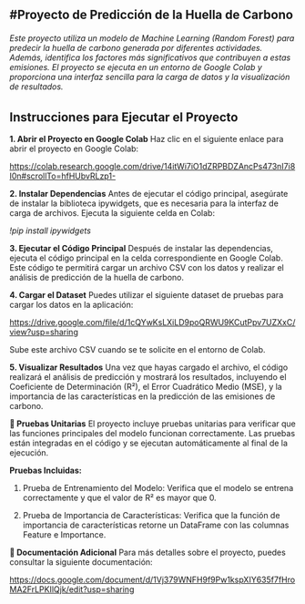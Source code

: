 ## #Proyecto de Predicción de la Huella de Carbono

###### Este proyecto utiliza un modelo de Machine Learning (Random Forest) para predecir la huella de carbono generada por diferentes actividades. Además, identifica los factores más significativos que contribuyen a estas emisiones. El proyecto se ejecuta en un entorno de Google Colab y proporciona una interfaz sencilla para la carga de datos y la visualización de resultados.

## Instrucciones para Ejecutar el Proyecto
**1. Abrir el Proyecto en Google Colab**
Haz clic en el siguiente enlace para abrir el proyecto en Google Colab:

https://colab.research.google.com/drive/14itWi7iO1dZRPBDZAncPs473nI7i8I0n#scrollTo=hfHUbvRLzp1-

**2. Instalar Dependencias**
Antes de ejecutar el código principal, asegúrate de instalar la biblioteca ipywidgets, que es necesaria para la interfaz de carga de archivos. Ejecuta la siguiente celda en Colab:

*!pip install ipywidgets*

**3. Ejecutar el Código Principal**
Después de instalar las dependencias, ejecuta el código principal en la celda correspondiente en Google Colab. Este código te permitirá cargar un archivo CSV con los datos y realizar el análisis de predicción de la huella de carbono.

**4. Cargar el Dataset**
Puedes utilizar el siguiente dataset de pruebas para cargar los datos en la aplicación:

https://drive.google.com/file/d/1cQYwKsLXiLD9poQRWU9KCutPpv7UZXxC/view?usp=sharing

Sube este archivo CSV cuando se te solicite en el entorno de Colab.

**5. Visualizar Resultados**
Una vez que hayas cargado el archivo, el código realizará el análisis de predicción y mostrará los resultados, incluyendo el Coeficiente de Determinación (R²), el Error Cuadrático Medio (MSE), y la importancia de las características en la predicción de las emisiones de carbono.

**🧪 Pruebas Unitarias**
El proyecto incluye pruebas unitarias para verificar que las funciones principales del modelo funcionan correctamente. Las pruebas están integradas en el código y se ejecutan automáticamente al final de la ejecución.

**Pruebas Incluidas:**
1. Prueba de Entrenamiento del Modelo:
Verifica que el modelo se entrena correctamente y que el valor de R² es mayor que 0.

2. Prueba de Importancia de Características:
Verifica que la función de importancia de características retorne un DataFrame con las columnas Feature e Importance.

**📄 Documentación Adicional**
Para más detalles sobre el proyecto, puedes consultar la siguiente documentación:

https://docs.google.com/document/d/1Vj379WNFH9f9Pw1kspXIY635f7fHroMA2FrLPKIlQjk/edit?usp=sharing
